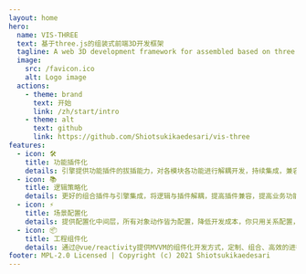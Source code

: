 ```yaml
---
layout: home
hero:
  name: VIS-THREE
  text: 基于three.js的组装式前端3D开发框架
  tagline: A web 3D development framework for assembled based on three.js
  image:
    src: /favicon.ico
    alt: Logo image
  actions:
    - theme: brand
      text: 开始
      link: /zh/start/intro
    - theme: alt
      text: github
      link: https://github.com/Shiotsukikaedesari/vis-three
features:
  - icon: 🛠️
    title: 功能插件化
    details: 引擎提供功能插件的拔插能力，对各模块各功能进行解耦开发，持续集成，兼容拓展。
  - icon: 📚
    title: 逻辑策略化
    details: 更好的组合插件与引擎集成，将逻辑与插件解耦，提高插件兼容，提高业务功能兼容，更好的持续集成。
  - icon: ⚡️
    title: 场景配置化
    details: 提供配置化中间层，所有对象动作皆为配置，降低开发成本，你只用关系配置，剩下的交给我们。
  - icon: 📦
    title: 工程组件化
    details: 通过@vue/reactivity提供MVVM的组件化开发方式，定制、组合、高效的进行web3D项目构建。
footer: MPL-2.0 Licensed | Copyright (c) 2021 Shiotsukikaedesari
---
```


<script setup>
import { onMounted } from 'vue'

onMounted(() => {
    const tagLineParagragh = document.querySelector('div.VPHero.has-image.VPHomeHero > div > div.main > p.tagline')
    const docsReleaseTagSpan = document.createElement('samp')
    docsReleaseTagSpan.classList.add('docs-cn-github-release-tag')
    docsReleaseTagSpan.innerText = '0.7.X'
    if(! document.querySelector('div.VPHero.has-image.VPHomeHero > div > div.main > p.tagline > samp')){
    tagLineParagragh.appendChild(docsReleaseTagSpan)
    }
})
</script>
